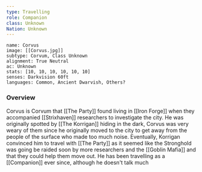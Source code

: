 ```yaml
---
type: Travelling
role: Companion
class: Unknown
Nation: Unknown
---
```

```statblock
name: Corvus
image: [[Corvus.jpg]]
subtype: Corvum, Class Unknown
alignment: True Neutral
ac: Unknown
stats: [10, 10, 10, 10, 10, 10]
senses: Darkvision 60ft
languages: Common, Ancient Dwarvish, Others?
```

### Overview
Corvus is Corvum that [[The Party]] found living in [[Iron Forge]] when they accompanied [[Strixhaven]] researchers to investigate the city. He was originally spotted by [[The Korrigan]] hiding in the dark, Corvus was very weary of them since he originally moved to the city to get away from the people of the surface who made too much noise. Eventually, Korrigan convinced him to travel with [[The Party]] as it seemed like the Stronghold was going be raided soon by more researchers and the [[Goblin Mafia]] and that they could help them move out. He has been travelling as a [[Companion]] ever since, although he doesn't talk much